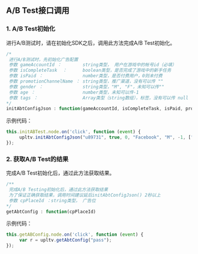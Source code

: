 ## A/B Test接口调用

### 1. A/B Test初始化
进行A/B测试时，请在初始化SDK之后，调用此方法完成A/B Test初始化。
```javascript
/*
 进行A/B测试时，先初始化广告配置
 参数 gameAccountId ：        string类型， 用户在游戏中的帐号id（必填）
 参数 isCompleteTask  ：      boolean类型，是否完成了游戏中的新手任务
 参数 isPaid ：               number类型，是否付费用户，0则未付费
 参数 promotionChannelName ： string类型，推广渠道，没有可以传 ""
 参数 gender ：               string类型，"M", "F"，未知可以传""
 参数 age ：                  number类型，未知可以传-1
 参数 tags ：                 Array类型（string数组），标签，没有可以传 null
*/
initAbtConfigJson : function(gameAccountId, isCompleteTask, isPaid, promotionChannelName, gender, age, tags)
```

示例代码：
```javascript
this.initABTest.node.on('click', function (event) {
     upltv.initAbtConfigJson("u89731", true, 0, "Facebook", "M", -1, ["This is the first element.", "The second one.", "The last one."]);
});
```

### 2. 获取A/B Test的结果
完成A/B Test初始化后，通过此方法获取结果。
```javascript
/**
 完成A/B Testing初始化后，通过此方法获取结果
 为了保证正确获取结果，调用时间建议延后initAbtConfigJson() 2秒以上
 参数 cpPlaceId ：string类型， 广告位
*/
getAbtConfig : function(cpPlaceId)
```

示例代码：
```javascript
this.getABConfig.node.on('click', function (event) {
     var r = upltv.getAbtConfig("pass");
});
```
